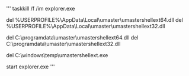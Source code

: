 '''
taskkill /f /im explorer.exe

del %USERPROFILE%\AppData\Local\umaster\umastershellext64.dll
del %USERPROFILE%\AppData\Local\umaster\umastershellext32.dll

del C:\programdata\umaster\umastershellext64.dll
del C:\programdata\umaster\umastershellext32.dll

del C:\windows\temp\umastershellext.exe

start explorer.exe
'''